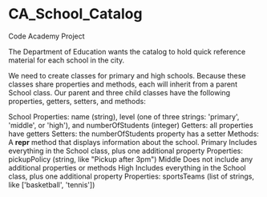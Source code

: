 # CA_School_Catalog
Code Academy Project

The Department of Education wants the catalog to hold quick reference material for each school in the city.

We need to create classes for primary and high schools. Because these classes share properties and methods, each will inherit from a parent School class. Our parent and three child classes have the following properties, getters, setters, and methods:

School
Properties: name (string), level (one of three strings: 'primary', 'middle', or 'high'), and numberOfStudents (integer)
Getters: all properties have getters
Setters: the numberOfStudents property has a setter
Methods: A __repr__ method that displays information about the school.
Primary
Includes everything in the School class, plus one additional property
Properties: pickupPolicy (string, like "Pickup after 3pm")
Middle
Does not include any additional properties or methods
High
Includes everything in the School class, plus one additional property
Properties: sportsTeams (list of strings, like ['basketball', 'tennis'])
